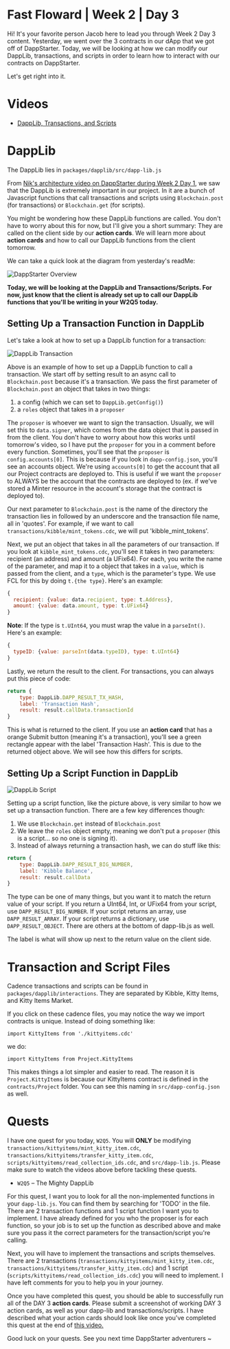 # Fast Floward | Week 2 | Day 3

Hi! It's your favorite person Jacob here to lead you through Week 2 Day 3 content. Yesterday, we went over the 3 contracts in our dApp that we got off of DappStarter. Today, we will be looking at how we can modify our DappLib, transactions, and scripts in order to learn how to interact with our contracts on DappStarter.

Let's get right into it.

# Videos

- [DappLib, Transactions, and Scripts](https://www.youtube.com/watch?v=Czg3mMLw1I4)

# DappLib

The DappLib lies in `packages/dapplib/src/dapp-lib.js`

From [Nik's architecture video on DappStarter during Week 2 Day 1](https://youtu.be/scZZiFXfXa4), we saw that the DappLib is extremely important in our project. In it are a bunch of Javascript functions that call transactions and scripts using `Blockchain.post` (for transactions) or `Blockchain.get` (for scripts).

You might be wondering how these DappLib functions are called. You don't have to worry about this for now, but I'll give you a short summary: They are called on the client side by our **action cards**. We will learn more about **action cards** and how to call our DappLib functions from the client tomorrow. 

We can take a quick look at the diagram from yesterday's readMe:

![DappStarter Overview](images/dappstarter_overview.PNG)

**Today, we will be looking at the DappLib and Transactions/Scripts. For now, just know that the client is already set up to call our DappLib functions that you'll be writing in your W2Q5 today.**

## Setting Up a Transaction Function in DappLib

Let's take a look at how to set up a DappLib function for a transaction:

![DappLib Transaction](images/dapplib-transaction.png)

Above is an example of how to set up a DappLib function to call a transaction. We start off by setting result to an async call to `Blockchain.post` because it's a transaction. We pass the first parameter of `Blockchain.post` an object that takes in two things: 
1) a config (which we can set to `DappLib.getConfig()`)
2) a `roles` object that takes in a `proposer`

The `proposer` is whoever we want to sign the transaction. Usually, we will set this to `data.signer`, which comes from the data object that is passed in from the client. You don't have to worry about how this works until tomorrow's video, so I have put the `proposer` for you in a comment before every function. Sometimes, you'll see that the `proposer` is `config.accounts[0]`. This is because if you look in `dapp-config.json`, you'll see an accounts object. We're using `accounts[0]` to get the account that all our Project contracts are deployed to. This is useful if we want the `proposer` to ALWAYS be the account that the contracts are deployed to (ex. if we've stored a Minter resource in the account's storage that the contract is deployed to).

Our next parameter to `Blockchain.post` is the name of the directory the transaction lies in followed by an underscore and the transaction file name, all in 'quotes'. For example, if we want to call `transactions/kibble/mint_tokens.cdc`, we will put 'kibble_mint_tokens'.

Next, we put an object that takes in all the parameters of our transaction. If you look at `kibble_mint_tokens.cdc`, you'll see it takes in two parameters: recipient (an address) and amount (a UFix64). For each, you write the name of the parameter, and map it to a object that takes in a `value`, which is passed from the client, and a `type`, which is the parameter's type. We use FCL for this by doing `t.{the type}`. Here's an example:

```javascript
{
  recipient: {value: data.recipient, type: t.Address},
  amount: {value: data.amount, type: t.UFix64}
}
```

**Note**: If the type is `t.UInt64`, you must wrap the value in a `parseInt()`. Here's an example:

```javascript
{
  typeID: {value: parseInt(data.typeID), type: t.UInt64}
}
```

Lastly, we return the result to the client. For transactions, you can always put this piece of code:

```javascript
return {
    type: DappLib.DAPP_RESULT_TX_HASH,
    label: 'Transaction Hash',
    result: result.callData.transactionId
}
```

This is what is returned to the client. If you use an **action card** that has a orange Submit button (meaning it's a transaction), you'll see a green rectangle appear with the label 'Transaction Hash'. This is due to the returned object above. We will see how this differs for scripts.

## Setting Up a Script Function in DappLib

![DappLib Script](images/dapplib-script.png)

Setting up a script function, like the picture above, is very similar to how we set up a transaction function. There are a few key differences though:

1) We use `Blockchain.get` instead of `Blockchain.post`
2) We leave the `roles` object empty, meaning we don't put a `proposer` (this is a script... so no one is signing it).
3) Instead of always returning a transaction hash, we can do stuff like this:

```javascript
return {
    type: DappLib.DAPP_RESULT_BIG_NUMBER,
    label: 'Kibble Balance',
    result: result.callData
}
```

The type can be one of many things, but you want it to match the return value of your script. If you return a UInt64, Int, or UFix64 from your script, use `DAPP_RESULT_BIG_NUMBER`. If your script returns an array, use `DAPP_RESULT_ARRAY`. If your script returns a dictionary, use `DAPP_RESULT_OBJECT`. There are others at the bottom of dapp-lib.js as well.

The label is what will show up next to the return value on the client side.

# Transaction and Script Files

Cadence transactions and scripts can be found in `packages/dapplib/interactions`. They are separated by Kibble, Kitty Items, and Kitty Items Market. 

If you click on these cadence files, you may notice the way we import contracts is unique. Instead of doing something like:

`import KittyItems from './kittyitems.cdc'`

we do:

`import KittyItems from Project.KittyItems`

This makes things a lot simpler and easier to read. The reason it is `Project.KittyItems` is because our KittyItems contract is defined in the `contracts/Project` folder. You can see this naming in `src/dapp-config.json` as well.

# Quests

I have one quest for you today, `W2Q5`. You will **ONLY** be modifying `transactions/kittyitems/mint_kitty_item.cdc`, `transactions/kittyitems/transfer_kitty_item.cdc`, `scripts/kittyitems/read_collection_ids.cdc`, and `src/dapp-lib.js`. Please make sure to watch the videos above before tackling these quests.

- `W2Q5` – The Mighty DappLib

For this quest, I want you to look for all the non-implemented functions in your `dapp-lib.js`. You can find them by searching for 'TODO' in the file. There are 2 transaction functions and 1 script function I want you to implement. I have already defined for you who the proposer is for each function, so your job is to set up the function as described above and make sure you pass it the correct parameters for the transaction/script you're calling.

Next, you will have to implement the transactions and scripts themselves. There are 2 transactions (`transactions/kittyitems/mint_kitty_item.cdc`, `transactions/kittyitems/transfer_kitty_item.cdc`) and 1 script (`scripts/kittyitems/read_collection_ids.cdc`) you will need to implement. I have left comments for you to help you in your journey.

Once you have completed this quest, you should be able to successfully run all of the DAY 3 **action cards**. Please submit a screenshot of working DAY 3 action cards, as well as your dapp-lib and transactions/scripts. I have described what your action cards should look like once you've completed this quest at the end of [this video.](https://www.youtube.com/watch?v=zFtc4QLrxas)


Good luck on your quests. See you next time DappStarter adventurers ~



